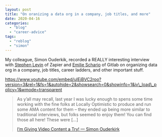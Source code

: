 ```yaml
---
layout: post
title: "On oranizing a data org in a company, job titles, and more"
date: 2020-04-16
categories: 
  - "blog"
  - "career-advice"
tags: 
  - "reblog"
  - "simon"
---
```


My colleague, Simon Ouderkik, recorded a REALLY interesting interview with [Stephen Levin](https://www.stephenlevin.co/) of Zapier and [Emilie Schario](http://emilieschario.com/) of Gitlab on organizing data org in a company, job titles, career ladders, and other important stuff.

https://www.youtube.com/embed/uIEjBVC2roo?version=3&rel=1&fs=1&autohide=2&showsearch=0&showinfo=1&iv\_load\_policy=1&wmode=transparent

> As y’all may recall, last year I was lucky enough to spens some time working with the fine folks at Locally Optimistic to produce and run some AMA content for them – they ended up being more similar to traditional interviews, but folks seemed to enjoy them! You can find those all here! These were \[…\]
> 
> [I’m Giving Video Content a Try! — Simon Ouderkirk](http://s12k.com/2020/04/13/im-giving-video-content-a-try/)
